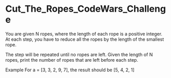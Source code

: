 # Cut_The_Ropes_CodeWars_Challenge
You are given N ropes, where the length of each rope is a positive integer. At each step, you have to reduce all the ropes by the length of the smallest rope.

The step will be repeated until no ropes are left. Given the length of N ropes, print the number of ropes that are left before each step.

Example
For a = [3, 3, 2, 9, 7], the result should be [5, 4, 2, 1]
